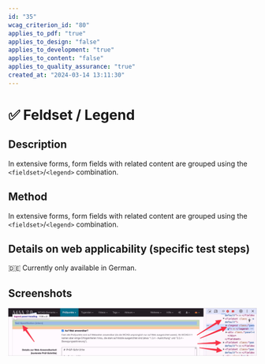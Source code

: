 ```yaml
---
id: "35"
wcag_criterion_id: "80"
applies_to_pdf: "true"
applies_to_design: "false"
applies_to_development: "true"
applies_to_content: "false"
applies_to_quality_assurance: "true"
created_at: "2024-03-14 13:11:30"
---
```


# ✅ Feldset / Legend

## Description

In extensive forms, form fields with related content are grouped using the `<fieldset>`/`<legend>` combination.

## Method

In extensive forms, form fields with related content are grouped using the `<fieldset>`/`<legend>` combination.

## Details on web applicability (specific test steps)

🇩🇪 Currently only available in German.

## Screenshots

![Fieldset/Legends in A4AA](images/fieldsetlegends-in-a4aa.png)